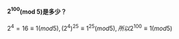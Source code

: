 #### $2^{100}$(mod 5)是多少？
$2^{4} = 16 ≡ 1 (mod 5), (2^{4})^{25} ≡ 1^{25} (mod 5), 所以2^{100} ≡ 1 (mod 5)$